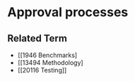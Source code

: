 # Approval processes  

## Related Term

- [[1946 Benchmarks]
- [[13494 Methodology]
- [[20116 Testing]]  

